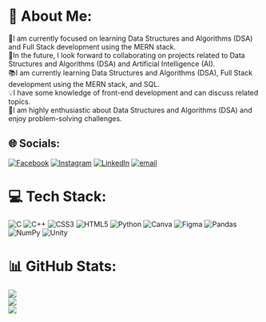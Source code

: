 # 💫 About Me:
📌I am currently focused on learning Data Structures and Algorithms (DSA) and Full Stack development using the MERN stack.<br>🤝In the future, I look forward to collaborating on projects related to Data Structures and Algorithms (DSA) and Artificial Intelligence (AI).<br>📚I am currently learning Data Structures and Algorithms (DSA), Full Stack development using the MERN stack, and SQL.<br>💡I have some knowledge of front-end development and can discuss related topics.<br>🚀I am highly enthusiastic about Data Structures and Algorithms (DSA) and enjoy problem-solving challenges.


## 🌐 Socials:
[![Facebook](https://img.shields.io/badge/Facebook-%231877F2.svg?logo=Facebook&logoColor=white)](https://facebook.com/https://web.facebook.com/mohammad.furqan.737001/) [![Instagram](https://img.shields.io/badge/Instagram-%23E4405F.svg?logo=Instagram&logoColor=white)](https://instagram.com/https://www.instagram.com/furqan3823/) [![LinkedIn](https://img.shields.io/badge/LinkedIn-%230077B5.svg?logo=linkedin&logoColor=white)](https://linkedin.com/in/https://www.linkedin.com/in/muhammad-furqan-mohsin-256b24228) [![email](https://img.shields.io/badge/Email-D14836?logo=gmail&logoColor=white)](mailto:furqanmohammed788@gmail.com) 

# 💻 Tech Stack:
![C](https://img.shields.io/badge/c-%2300599C.svg?style=for-the-badge&logo=c&logoColor=white) ![C++](https://img.shields.io/badge/c++-%2300599C.svg?style=for-the-badge&logo=c%2B%2B&logoColor=white) ![CSS3](https://img.shields.io/badge/css3-%231572B6.svg?style=for-the-badge&logo=css3&logoColor=white) ![HTML5](https://img.shields.io/badge/html5-%23E34F26.svg?style=for-the-badge&logo=html5&logoColor=white) ![Python](https://img.shields.io/badge/python-3670A0?style=for-the-badge&logo=python&logoColor=ffdd54) ![Canva](https://img.shields.io/badge/Canva-%2300C4CC.svg?style=for-the-badge&logo=Canva&logoColor=white) ![Figma](https://img.shields.io/badge/figma-%23F24E1E.svg?style=for-the-badge&logo=figma&logoColor=white) ![Pandas](https://img.shields.io/badge/pandas-%23150458.svg?style=for-the-badge&logo=pandas&logoColor=white) ![NumPy](https://img.shields.io/badge/numpy-%23013243.svg?style=for-the-badge&logo=numpy&logoColor=white) ![Unity](https://img.shields.io/badge/unity-%23000000.svg?style=for-the-badge&logo=unity&logoColor=white)
# 📊 GitHub Stats:
![](https://github-readme-stats.vercel.app/api?username=MuhammadFurqanMohsin25Apr&theme=dark&hide_border=false&include_all_commits=false&count_private=false)<br/>
![](https://nirzak-streak-stats.vercel.app/?user=MuhammadFurqanMohsin25Apr&theme=dark&hide_border=false)<br/>
![](https://github-readme-stats.vercel.app/api/top-langs/?username=MuhammadFurqanMohsin25Apr&theme=dark&hide_border=false&include_all_commits=false&count_private=false&layout=compact)

<!-- Proudly created with GPRM ( https://gprm.itsvg.in ) -->
